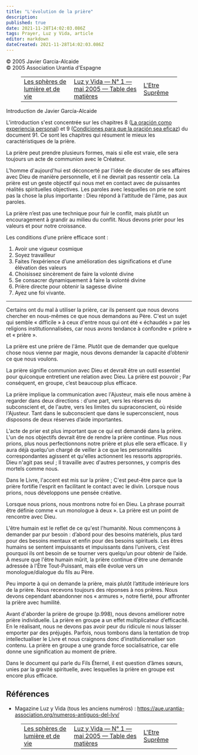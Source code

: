 ```yaml
---
title: "L'évolution de la prière"
description: 
published: true
date: 2021-11-28T14:02:03.086Z
tags: Prayer, Luz y Vida, article
editor: markdown
dateCreated: 2021-11-28T14:02:03.086Z
---
```


<p class="v-card v-sheet theme--light grey lighten-3 px-2">© 2005 Javier García-Alcaide<br>© 2005 Association Urantia d'Espagne</p>
<figure class="table chapter-navigator">
  <table>
    <tbody>
      <tr>
        <td>
        <a href="/fr/article/Victor_Izquierdo/Las_Esferas_De_Luz_Y_Vida">
          <span class="mdi mdi-arrow-left-drop-circle"></span><span class="pl-2">Les sphères de lumière et de vie</span>
        </a>
        </td>
        <td>
        <a href="/fr/index/articles_luz_y_vida#luz-y-vida-n°-1-mai-2005">
          <span class="mdi mdi-book-open-variant"></span><span class="pl-2">Luz y Vida — N° 1 — mai 2005 — Table des matières</span>
        </a>
        </td>
        <td>
        <a href="/fr/article/Antonio_Moya/El_Ser_Supremo">
          <span class="pr-2">L'Etre Suprême</span><span class="mdi mdi-arrow-right-drop-circle"></span>
        </a>
        </td>
      </tr>
    </tbody>
  </table>
</figure>




Introduction de Javier García-Alcaide

L'introduction s'est concentrée sur les chapitres 8 (<a id="a40_53"></a>[La oración como experiencia personal](/fr/The_Urantia_Book/91#p8)) et 9 (<a id="a40_127"></a>[Condiciones para que la oración sea eficaz](/fr/The_Urantia_Book/91#p9)) du document 91. Ce sont les chapitres qui résument le mieux les caractéristiques de la prière.

La prière peut prendre plusieurs formes, mais si elle est vraie, elle sera toujours un acte de communion avec le Créateur.

L'homme d'aujourd'hui est déconcerté par l'idée de discuter de ses affaires avec Dieu de manière personnelle, et il ne devrait pas ressentir cela. La prière est un geste objectif qui nous met en contact avec de puissantes réalités spirituelles objectives. Les paroles avec lesquelles on prie ne sont pas la chose la plus importante : Dieu répond à l'attitude de l'âme, pas aux paroles.

La prière n’est pas une technique pour fuir le conflit, mais plutôt un encouragement à grandir au milieu du conflit. Nous devons prier pour les valeurs et pour notre croissance.

Les conditions d’une prière efficace sont :

1. Avoir une vigueur cosmique
2. Soyez travailleur
3. Faites l’expérience d’une amélioration des significations et d’une élévation des valeurs
4. Choisissez sincèrement de faire la volonté divine
5. Se consacrer dynamiquement à faire la volonté divine
6. Prière directe pour obtenir la sagesse divine
7. Ayez une foi vivante.

---

Certains ont du mal à utiliser la prière, car ils pensent que nous devons chercher en nous-mêmes ce que nous demandons au Père. C'est un sujet qui semble « difficile » à ceux d'entre nous qui ont été « échaudés » par les religions institutionnalisées, car nous avons tendance à confondre « prière » et « prière ».

La prière est une prière de l'âme. Plutôt que de demander que quelque chose nous vienne par magie, nous devons demander la capacité d’obtenir ce que nous voulons.

La prière signifie communion avec Dieu et devrait être un outil essentiel pour quiconque entretient une relation avec Dieu. La prière est pouvoir ; Par conséquent, en groupe, c’est beaucoup plus efficace.

La prière implique la communication avec l'Ajusteur, mais elle nous amène à regarder dans deux directions : d'une part, vers les réserves du subconscient et, de l'autre, vers les limites du supraconscient, où réside l'Ajusteur. Tant dans le subconscient que dans le superconscient, nous disposons de deux réserves d’aide importantes.

L’acte de prier est plus important que ce qui est demandé dans la prière. L'un de nos objectifs devrait être de rendre la prière continue. Plus nous prions, plus nous perfectionnons notre prière et plus elle sera efficace. Il y aura déjà quelqu'un chargé de veiller à ce que les personnalités correspondantes agissent et qu'elles actionnent les ressorts appropriés. Dieu n'agit pas seul ; Il travaille avec d'autres personnes, y compris des mortels comme nous.

Dans le Livre, l'accent est mis sur la prière ; C'est peut-être parce que la prière fortifie l'esprit en facilitant le contact avec le divin. Lorsque nous prions, nous développons une pensée créative.

Lorsque nous prions, nous montrons notre foi en Dieu. La phrase pourrait être définie comme « un monologue à deux ». La prière est un point de rencontre avec Dieu.

L'être humain est le reflet de ce qu'est l'humanité. Nous commençons à demander par pur besoin : d’abord pour des besoins matériels, plus tard pour des besoins mentaux et enfin pour des besoins spirituels. Les êtres humains se sentent impuissants et impuissants dans l’univers, c’est pourquoi ils ont besoin de se tourner vers quelqu’un pour obtenir de l’aide. À mesure que l'être humain mûrit, la prière continue d'être une demande adressée à l'Être Tout-Puissant, mais elle évolue vers un monologue/dialogue du fils au Père.

Peu importe à qui on demande la prière, mais plutôt l’attitude intérieure lors de la prière. Nous recevons toujours des réponses à nos prières. Nous devons cependant abandonner nos « armures », notre fierté, pour affronter la prière avec humilité.

Avant d'aborder la prière de groupe (p.998), nous devons améliorer notre prière individuelle. La prière en groupe a un effet multiplicateur d’efficacité. En le réalisant, nous ne devons pas avoir peur du ridicule ni nous laisser emporter par des préjugés. Parfois, nous tombons dans la tentation de trop intellectualiser le Livre et nous craignons donc d’institutionnaliser son contenu. La prière en groupe a une grande force socialisatrice, car elle donne une signification au moment de prière.

Dans le document qui parle du Fils Éternel, il est question d’âmes sœurs, unies par la gravité spirituelle, avec lesquelles la prière en groupe est encore plus efficace.

## Références

- Magazine Luz y Vida (tous les anciens numéros) : https://aue.urantia-association.org/numeros-antiguos-del-lyv/



<figure class="table chapter-navigator">
  <table>
    <tbody>
      <tr>
        <td>
        <a href="/fr/article/Victor_Izquierdo/Las_Esferas_De_Luz_Y_Vida">
          <span class="mdi mdi-arrow-left-drop-circle"></span><span class="pl-2">Les sphères de lumière et de vie</span>
        </a>
        </td>
        <td>
        <a href="/fr/index/articles_luz_y_vida#luz-y-vida-n°-1-mai-2005">
          <span class="mdi mdi-book-open-variant"></span><span class="pl-2">Luz y Vida — N° 1 — mai 2005 — Table des matières</span>
        </a>
        </td>
        <td>
        <a href="/fr/article/Antonio_Moya/El_Ser_Supremo">
          <span class="pr-2">L'Etre Suprême</span><span class="mdi mdi-arrow-right-drop-circle"></span>
        </a>
        </td>
      </tr>
    </tbody>
  </table>
</figure>
